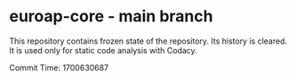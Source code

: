 # euroap-core - main branch

This repository contains frozen state of the repository.
Its history is cleared. It is used only for static code
analysis with Codacy.

Commit Time: 1700630687